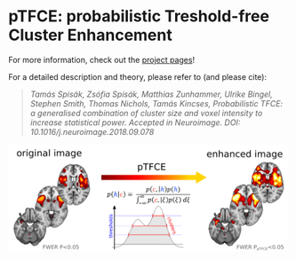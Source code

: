 # pTFCE: probabilistic Treshold-free Cluster Enhancement 

For more information, check out the [project pages](https://spisakt.github.io/pTFCE/)!

For a detailed description and theory, please refer to (and please cite):


> _Tamás Spisák, Zsófia Spisák, Matthias Zunhammer, Ulrike Bingel, Stephen Smith, Thomas Nichols, Tamás Kincses, Probabilistic TFCE: a generalised combination of cluster size and voxel intensity to increase statistical power. Accepted in Neuroimage. DOI: 10.1016/j.neuroimage.2018.09.078_




![image](img/graphical_abstract.png)
